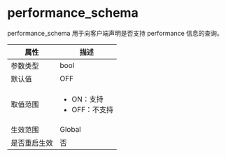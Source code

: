 performance_schema 
=======================================

performance_schema 用于向客户端声明是否支持 performance 信息的查询。


|   属性   |                                                    描述                                                     |
|--------|-----------------------------------------------------------------------------------------------------------|
| 参数类型   | bool                                                                                                      |
| 默认值    | OFF                                                                                                       |
| 取值范围   | <ul><li>ON：支持</li><li>OFF：不支持</li></ul>     |
| 生效范围   | Global                                                                                                  |
| 是否重启生效 | 否                                                                                                         |


